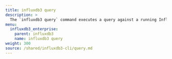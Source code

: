 ```yaml
---
title: influxdb3 query
description: >
  The `influxdb3 query` command executes a query against a running InfluxDB 3 server.
menu:
  influxdb3_enterprise:
    parent: influxdb3
    name: influxdb3 query
weight: 300
source: /shared/influxdb3-cli/query.md
---
```


<!--
The content of this file is at content/shared/influxdb3-cli/query.md
-->
